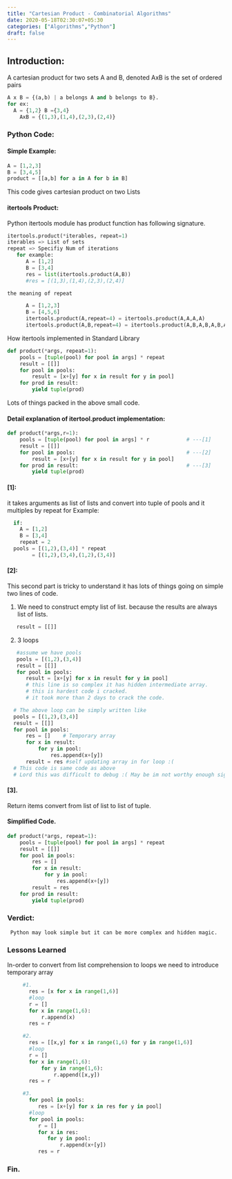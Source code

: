 ```yaml
---
title: "Cartesian Product - Combinatorial Algorithms"
date: 2020-05-18T02:30:07+05:30
categories: ["Algorithms","Python"]
draft: false
---
```

## Introduction:
A cartesian product for two sets A and B, denoted AxB is the set of ordered pairs
```python
A x B = {(a,b) | a belongs A and b belongs to B}.
for ex:
  A = {1,2} B ={3,4}
    AxB = {(1,3),(1,4),(2,3),(2,4)}
```

### Python Code:
#### Simple Example:
```python
A = [1,2,3]
B = [3,4,5]
product = [[a,b] for a in A for b in B]
```
This code gives cartesian product on two Lists
#### itertools Product:
Python itertools module has product function has following signature.
```python
itertools.product(*iterables, repeat=1)
iterables => List of sets
repeat => Specifiy Num of iterations 
   for example:
      A = [1,2]
      B = [3,4]
      res = list(itertools.product(A,B))
      #res = [(1,3),(1,4),(2,3),(2,4)]

the meaning of repeat

      A = [1,2,3]
      B = [4,5,6]
      itertools.product(A,repeat=4) = itertools.product(A,A,A,A)
      itertools.product(A,B,repeat=4) = itertools.product(A,B,A,B,A,B,A,B)
```
How itertools implemented in Standard Library
```python
def product(*args, repeat=1):
    pools = [tuple(pool) for pool in args] * repeat
    result = [[]]
    for pool in pools:
        result = [x+[y] for x in result for y in pool]
    for prod in result:
        yield tuple(prod)
```
Lots of things packed in the above small code.
#### Detail explanation of itertool.product implementation:
```python
def product(*args,r=1):
    pools = [tuple(pool) for pool in args] * r            # ---[1]
    result = [[]] 
    for pool in pools:                                    # ---[2]
        result = [x+[y] for x in result for y in pool]
    for prod in result:                                   # ---[3]
        yield tuple(prod)
```
#### [1]:
  it takes arguments as list of lists and convert into tuple of pools 
  and it multiples by repeat
  for Example:
```python
  if:
    A = [1,2]
    B = [3,4]
    repeat = 2 
  pools = [(1,2),(3,4)] * repeat
        = [(1,2),(3,4),(1,2),(3,4)]
```
#### [2]:
  This second part is tricky to understand it has lots of things going on simple two lines of code.
  1. We need to construct empty list of list. because the results are always list of lists.
  ```python
     result = [[]]
  ```
  2. 3 loops
  ```python
     #assume we have pools
     pools = [(1,2),(3,4)]
     result = [[]]
     for pool in pools:
        result = [x+[y] for x in result for y in pool]
        # this line is so complex it has hidden intermediate array.
        # this is hardest code i cracked. 
        # it took more than 2 days to crack the code.

    # The above loop can be simply written like
    pools = [(1,2),(3,4)]
    result = [[]]
    for pool in pools:
        res = []    # Temporary array
        for x in result:
            for y in pool:
                res.append(x+[y])
        result = res #self updating array in for loop :(
    # This code is same code as above 
    # Lord this was difficult to debug :( May be im not worthy enough sigh...
  ```
#### [3].
   Return items convert from list of list to list of tuple.

#### Simplified Code.
```python
def product(*args, repeat=1):
    pools = [tuple(pool) for pool in args] * repeat
    result = [[]]
    for pool in pools:
        res = []
        for x in result:
            for y in pool:
                res.append(x+[y])
        result = res
    for prod in result:
        yield tuple(prod)
```

### Verdict:
     Python may look simple but it can be more complex and hidden magic.

### Lessons Learned
In-order to convert from list comprehension to loops we need to introduce temporary array
```python
     #1.
       res = [x for x in range(1,6)]
       #loop
       r = []
       for x in range(1,6):
           r.append(x)
       res = r

     #2.
       res = [[x,y] for x in range(1,6) for y in range(1,6)]
       #loop
       r = []
       for x in range(1,6):
           for y in range(1,6):
               r.append([x,y])
       res = r

     #3.
       for pool in pools:
          res = [x+[y] for x in res for y in pool]
       #loop
       for pool in pools:
          r = []
          for x in res:
             for y in pool:
                 r.append(x+[y])
          res = r
```
### Fin.
